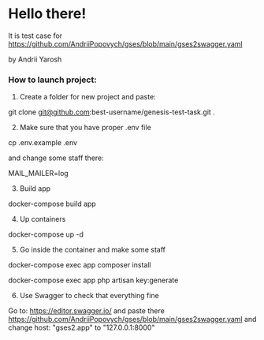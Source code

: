 # Hello there! 
It is test case for https://github.com/AndriiPopovych/gses/blob/main/gses2swagger.yaml 

by Andrii Yarosh

### How to launch project:

1. Create a folder for new project and paste:

git clone git@github.com:best-username/genesis-test-task.git .

2. Make sure that you have proper .env file

cp .env.example .env

and change some staff there:

MAIL_MAILER=log

3. Build app

docker-compose build app

4. Up containers

docker-compose up -d

5. Go inside the container and make some staff

docker-compose exec app composer install

docker-compose exec app php artisan key:generate

6. Use Swagger to check that everything fine

Go to: https://editor.swagger.io/ and paste there https://github.com/AndriiPopovych/gses/blob/main/gses2swagger.yaml and change host: "gses2.app" to "127.0.0.1:8000"
